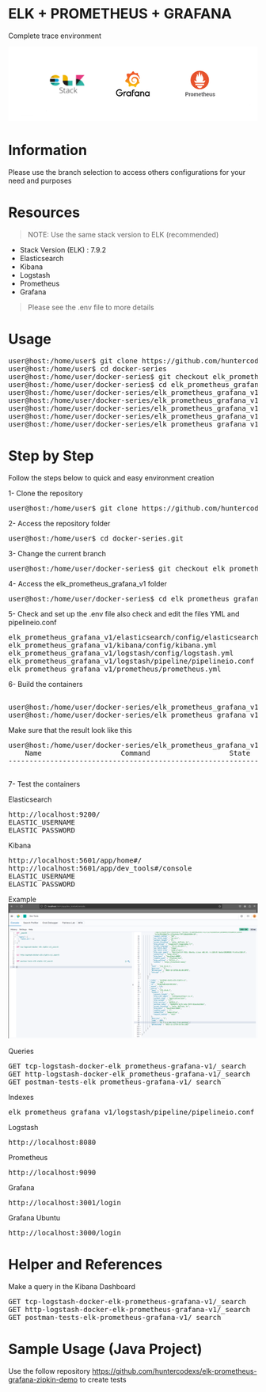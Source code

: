 # ELK + PROMETHEUS + GRAFANA
Complete trace environment

![banner.png](elk_prometheus_grafana_v1/files/media/banner.png)

# Information

Please use the branch selection to access others configurations for your need and purposes

# Resources

> NOTE: Use the same stack version to ELK (recommended)

- Stack Version (ELK) : 7.9.2
- Elasticsearch
- Kibana
- Logstash
- Prometheus
- Grafana

> Please see the .env file to more details


# Usage

<pre>
user@host:/home/user$ git clone https://github.com/huntercodexs/docker-series.git .
user@host:/home/user$ cd docker-series
user@host:/home/user/docker-series$ git checkout elk_prometheus_grafana_v1
user@host:/home/user/docker-series$ cd elk_prometheus_grafana_v1
user@host:/home/user/docker-series/elk_prometheus_grafana_v1$ docker network create elk_prometheus_grafana_v1_open_network
user@host:/home/user/docker-series/elk_prometheus_grafana_v1$ docker-compose up --build (in first time)
user@host:/home/user/docker-series/elk_prometheus_grafana_v1$ [Ctrl+C]
user@host:/home/user/docker-series/elk_prometheus_grafana_v1$ docker-compose start (in the next times)
user@host:/home/user/docker-series/elk_prometheus_grafana_v1$ docker-compose ps (check the containers status)
</pre>


# Step by Step

Follow the steps below to quick and easy environment creation

1- Clone the repository
<pre>
user@host:/home/user$ git clone https://github.com/huntercodexs/docker-series.git .
</pre>

2- Access the repository folder
<pre>
user@host:/home/user$ cd docker-series.git
</pre>

3- Change the current branch
<pre>
user@host:/home/user/docker-series$ git checkout elk_prometheus_grafana_v1
</pre>

4- Access the elk_prometheus_grafana_v1 folder
<pre>
user@host:/home/user/docker-series$ cd elk_prometheus_grafana_v1
</pre>

5- Check and set up the .env file also check and edit the files YML and pipelineio.conf
<pre>
elk_prometheus_grafana_v1/elasticsearch/config/elasticsearch.yml
elk_prometheus_grafana_v1/kibana/config/kibana.yml
elk_prometheus_grafana_v1/logstash/config/logstash.yml
elk_prometheus_grafana_v1/logstash/pipeline/pipelineio.conf
elk_prometheus_grafana_v1/prometheus/prometheus.yml
</pre>

6- Build the containers

<pre>    
user@host:/home/user/docker-series/elk_prometheus_grafana_v1$ docker network create elk_prometheus_grafana_v1_open_network
user@host:/home/user/docker-series/elk_prometheus_grafana_v1$ docker-compose up --build
</pre>

Make sure that the result look like this
<pre>
user@host:/home/user/docker-series/elk_prometheus_grafana_v1$ docker-compose ps
    Name                   Command                   State                                                                                                             Ports                                                                                                      
----------------------------------------------------------------------------------------------------------------------------------------------------------------------------------------------------------------------------------------------------------------------------------

</pre>

7- Test the containers

Elasticsearch
<pre>
http://localhost:9200/
ELASTIC_USERNAME
ELASTIC_PASSWORD
</pre>

Kibana
<pre>
http://localhost:5601/app/home#/
http://localhost:5601/app/dev_tools#/console
ELASTIC_USERNAME
ELASTIC_PASSWORD
</pre>

Example
![kibana-dashboard-dev-tools-example.png](elk_prometheus_grafana_v1/files/media/kibana-dashboard-dev-tools-example.png)

Queries
<pre>
GET tcp-logstash-docker-elk_prometheus-grafana-v1/_search
GET http-logstash-docker-elk_prometheus-grafana-v1/_search
GET postman-tests-elk_prometheus-grafana-v1/_search
</pre>

Indexes
<pre>
elk_prometheus_grafana_v1/logstash/pipeline/pipelineio.conf
</pre>

Logstash
<pre>
http://localhost:8080
</pre>

Prometheus
<pre>http://localhost:9090</pre>

Grafana
<pre>http://localhost:3001/login</pre>

Grafana Ubuntu
<pre>http://localhost:3000/login</pre>


# Helper and References

Make a query in the Kibana Dashboard
<pre>
GET tcp-logstash-docker-elk-prometheus-grafana-v1/_search
GET http-logstash-docker-elk-prometheus-grafana-v1/_search
GET postman-tests-elk-prometheus-grafana-v1/_search
</pre>


# Sample Usage (Java Project)

Use the follow repository https://github.com/huntercodexs/elk-prometheus-grafana-zipkin-demo to create tests

